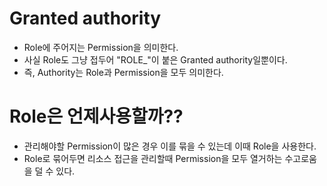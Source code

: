 # Granted authority
- Role에 주어지는 Permission을 의미한다.
- 사실 Role도 그냥 접두어 "ROLE_"이 붙은 Granted authority일뿐이다.
- 즉, Authority는 Role과 Permission을 모두 의미한다.

# Role은 언제사용할까??
- 관리해야할 Permission이 많은 경우 이를 묶을 수 있는데 이때 Role을 사용한다. 
- Role로 묶어두면 리소스 접근을 관리할때 Permission을 모두 열거하는 수고로움을 덜 수 있다.

